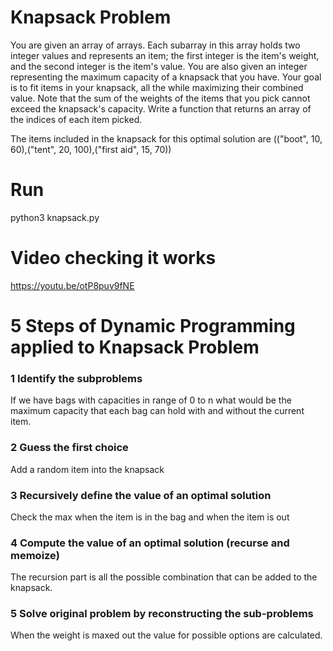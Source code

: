 # Knapsack Problem 
You are given an array of arrays. 
Each subarray in this array holds two integer values 
and represents an item; the first integer is the item's weight, 
and the second integer is the item's value. 
You are also given an integer representing the maximum capacity 
of a knapsack that you have. 
Your goal is to fit items in your knapsack, all the while maximizing 
their combined value. Note that the sum of the weights of the items 
that you pick cannot exceed the knapsack's capacity. 
Write a function that returns an array of the indices of each item picked. 

The items included in the knapsack for this optimal solution are
(("boot", 10, 60),("tent", 20, 100),("first aid", 15, 70)) 

# Run
python3 knapsack.py


# Video checking it works
https://youtu.be/otP8puv9fNE

# 5 Steps of Dynamic Programming applied to Knapsack Problem

### 1 Identify the subproblems 
If we have bags with capacities in range of 0 to n what would be the
maximum capacity that each bag can hold with and without the current
item.

### 2 Guess the first choice 
Add a random item into the knapsack

### 3 Recursively define the value of an optimal solution
Check the max when the item is in the bag and when the item is out

###  4 Compute the value of an optimal solution (recurse and memoize)
The recursion part is all the possible combination that can be added 
to the knapsack. 

### 5 Solve original problem by reconstructing the sub-problems 
When the weight is maxed out the value for possible options are calculated.
 

